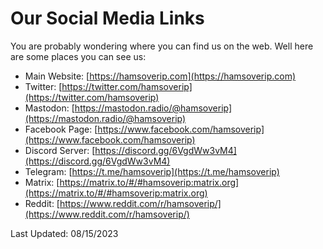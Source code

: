 # Our Social Media Links

You are probably wondering where you can find us on the web. Well here are some places you can see us:

* Main Website: [https://hamsoverip.com](https://hamsoverip.com)
* Twitter: [https://twitter.com/hamsoverip](https://twitter.com/hamsoverip)
* Mastodon: [https://mastodon.radio/@hamsoverip](https://mastodon.radio/@hamsoverip)
* Facebook Page: [https://www.facebook.com/hamsoverip](https://www.facebook.com/hamsoverip)
* Discord Server: [https://discord.gg/6VgdWw3vM4](https://discord.gg/6VgdWw3vM4)
* Telegram: [https://t.me/hamsoverip](https://t.me/hamsoverip)
* Matrix: [https://matrix.to/#/#hamsoverip:matrix.org](https://matrix.to/#/#hamsoverip:matrix.org)
* Reddit: [https://www.reddit.com/r/hamsoverip/](https://www.reddit.com/r/hamsoverip/)

Last Updated: 08/15/2023